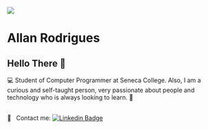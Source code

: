 <img width="auto" src="https://github.com/tgmarinho/tgmarinho/blob/master/banner.png">


# Allan Rodrigues

## Hello There 👋
:computer: Student of Computer Programmer at Seneca College.
Also, I am a curious and self-taught person, very passionate about people and technology who is always looking to learn. :rocket:

 <br/> :email: &nbsp; Contact me:  [![Linkedin Badge](https://img.shields.io/badge/-AllanRodrigues-blue?style=flat-square&logo=Linkedin&logoColor=white&link=https://www.linkedin.com/in/allanrodriguest/)](https://www.linkedin.com/in/allanrodriguest/) 
